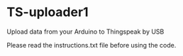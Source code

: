 # TS-uploader1
Upload data from your Arduino to Thingspeak by USB

Please read the instructions.txt file before using the code.
